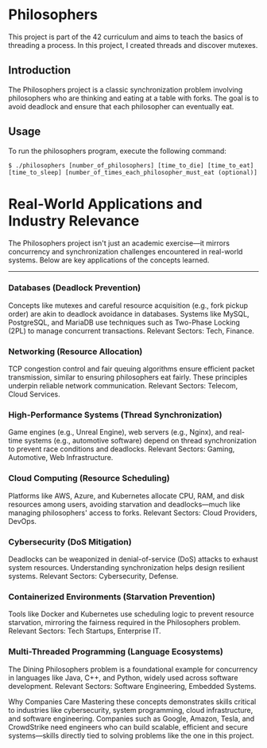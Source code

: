 # Philosophers

This project is part of the 42 curriculum and aims to teach the basics of threading a process. In this project, I created threads and discover mutexes.

## Introduction

The Philosophers project is a classic synchronization problem involving philosophers who are thinking and eating at a table with forks. The goal is to avoid deadlock and ensure that each philosopher can eventually eat.

## Usage

To run the philosophers program, execute the following command:

`$ ./philosophers [number_of_philosophers] [time_to_die] [time_to_eat] [time_to_sleep] [number_of_times_each_philosopher_must_eat (optional)]`

# Real-World Applications and Industry Relevance

The Philosophers project isn't just an academic exercise—it mirrors concurrency and synchronization challenges encountered in real-world systems. Below are key applications of the concepts learned.

---

### Databases (Deadlock Prevention)
Concepts like mutexes and careful resource acquisition (e.g., fork pickup order) are akin to deadlock avoidance in databases. Systems like MySQL, PostgreSQL, and MariaDB use techniques such as Two-Phase Locking (2PL) to manage concurrent transactions.
Relevant Sectors: Tech, Finance.

### Networking (Resource Allocation)
TCP congestion control and fair queuing algorithms ensure efficient packet transmission, similar to ensuring philosophers eat fairly. These principles underpin reliable network communication.
Relevant Sectors: Telecom, Cloud Services.

### High-Performance Systems (Thread Synchronization)
Game engines (e.g., Unreal Engine), web servers (e.g., Nginx), and real-time systems (e.g., automotive software) depend on thread synchronization to prevent race conditions and deadlocks.
Relevant Sectors: Gaming, Automotive, Web Infrastructure.

### Cloud Computing (Resource Scheduling)
Platforms like AWS, Azure, and Kubernetes allocate CPU, RAM, and disk resources among users, avoiding starvation and deadlocks—much like managing philosophers' access to forks.
Relevant Sectors: Cloud Providers, DevOps.

### Cybersecurity (DoS Mitigation)
Deadlocks can be weaponized in denial-of-service (DoS) attacks to exhaust system resources. Understanding synchronization helps design resilient systems.
Relevant Sectors: Cybersecurity, Defense.

### Containerized Environments (Starvation Prevention)
Tools like Docker and Kubernetes use scheduling logic to prevent resource starvation, mirroring the fairness required in the Philosophers problem.
Relevant Sectors: Tech Startups, Enterprise IT.

### Multi-Threaded Programming (Language Ecosystems)
The Dining Philosophers problem is a foundational example for concurrency in languages like Java, C++, and Python, widely used across software development.
Relevant Sectors: Software Engineering, Embedded Systems.

Why Companies Care
Mastering these concepts demonstrates skills critical to industries like cybersecurity, system programming, cloud infrastructure, and software engineering. Companies such as Google, Amazon, Tesla, and CrowdStrike need engineers who can build scalable, efficient and secure systems—skills directly tied to solving problems like the one in this project.

